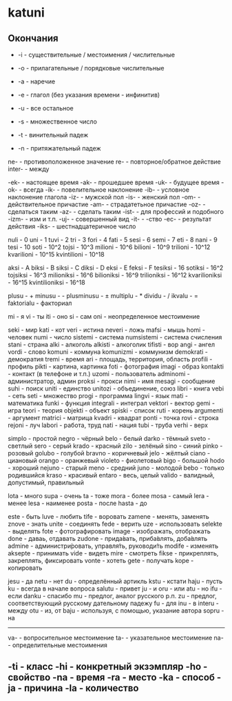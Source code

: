 # katuni

## Окончания

* -i - существительные / местоимения / числительные

* -o - прилагательные / порядковые числительные

* -a - наречие

* -e - глагол (без указания времени - инфинитив)

* -u - все остальное

* -s - множественное число

* -t - винительный падеж

* -n - притяжательный падеж

ne- - противоположенное значение
re- - повторное/обратное действие
inter- - между

-ek- - настоящее время
-ak- - прошедшее время
-uk- - будущее время
-ok- - всегда
-ik- - повелительное наклонение
-ib- - условное наклонение глагола
-iz- - мужской пол
-is- - женский пол
-om- - действительное причастие
-am- - страдатетьное причастие
-oz- - сделаться таким
-az- - сделать таким
-ist- - для профессий и подобного
-izm- - изм и т.п.
-uj- - совершенный вид
-it- - -ство
-ec- - результат действия
-iks- - шестнадцатеричное число

nuli - 0
uni - 1
tuvi - 2
tri - 3
fori - 4
fati - 5
sesi - 6
semi - 7
eti - 8
nani - 9
tesi - 10
soti - 10^2
tojsi - 10^3
milioni - 10^6
bilioni - 10^9
trilioni - 10^12
kvarilioni - 10^15
kvintilioni - 10^18

aksi - A
biksi - B
siksi - C
diksi - D
eksi - E
feksi - F
tesiksi - 16
sotiksi - 16^2
tojsiksi - 16^3
milioniksi - 16^6
bilioniksi - 16^9
trilioniksi - 16^12
kvarilioniksi - 16^15
kvintilioniksi - 16^18

plusu - +
minusu - -
plusminusu - ±
multiplu - *
dividu - /
ikvalu - =
faktorialu - факториал

mi - я
vi - ты
iti - оно
si - сам
oni - неопределенное местоимение

seki - мир
kati - кот
veri - истина
neveri - ложь
mafsi - мышь
homi - человек
numi - число
sistemi - система
numsistemi - система счисления
stani - страна
alki - алкоголь
alkisti - алкоголик
tifisti - вор
angi - ангел
vordi - слово
komuni - коммуна
komunizmi - коммунизм
demokrati - демократия
tremi - время
ari - площадь, территория, область
profili - профиль
pikti - картина, картинка
foti - фотография
imagi - образ
kontakti - контакт (в телефоне и т.п.)
uzomi - пользователь
adminomi - администратор, админ
proksi - прокси
nimi - имя
mesagi - сообщение
suhi - поиск
uniti - единство
unitozi - объединение, союз
libri - книга
vebi - сеть
seti - множество
progi - программа
lingvi - язык
mati - математика
funki - функция
integrali - интеграл
vektori - вектор
gemi - игра
teori - теория
objekti - объект
spiski - список
ruti - корень
argumenti - аргумент
matrici - матрица
kvadri - квадрат
ponti - точка
rovi - строка
rejoni - луч
labori - работа, труд
nati - нация
tubi - труба
verhi - верх

simplo - простой
negro - чёрный
belo - белый
darko - тёмный
sveto - светлый
sero - серый
krado - красный
zilo - зелёный
sino - синий
pinko - розовый
golubo - голубой
bravno - коричневый
jelo - жёлтый
ciano - циановый
orango - оранжевый
violeto - фиолетовый
bigo - большой
hodo - хороший
nejuno - старый
meno - средний
juno - молодой
bebo - только родившийся
kraso - красивый
entaro - весь, целый
valido - валидный, допустимый, правильный

lota - много
supa - очень
ta - тоже
mora - более
mosa - самый
lera - менее
lesa - наименее
posta - после
hasta - до

este - быть
luve - любить
tife - воровать
zamene - менять, заменять
znove - знать
unite - соединять
fede - верить
uze - использовать
selekte - выделять
fote - фотографировать
image - изображать, отображать
done - даваь, отдавать
zudone - прида́вать, приба́влять, доба́влять
admine - администри́ровать, управля́ть, руководи́ть
modife - изменять
aksepte - принимать
vide - видеть
mire - смотреть
fikse - прикреплять, закреплять, фиксировать
vonte - хотеть
gete - получать
kope - копировать

jesu - да
netu - нет
du - определённый артикль
kstu - кстати
haju - пусть
ku - всегда в начале вопроса
salutu - привет
ju - и
oru - или
atu - но
ifu - если
danku - спасибо
mu - предлог, аналог русского р.п.
zu - предлог, соответствующий русскому дательному падежу
fu - для
inu - в
interu - между
otu - из, от
baju - используя, с помощью, указание автора
sopru - на

---
va- - вопросительное местоимение
ta- - указательное местоимение
na- - определительные местоимения

-ti - класс
-hi - конкретный экзэмпляр
-ho - свойство
-na - время
-ra - место
-ka - способ
-ja - причина
-la - количество
---
